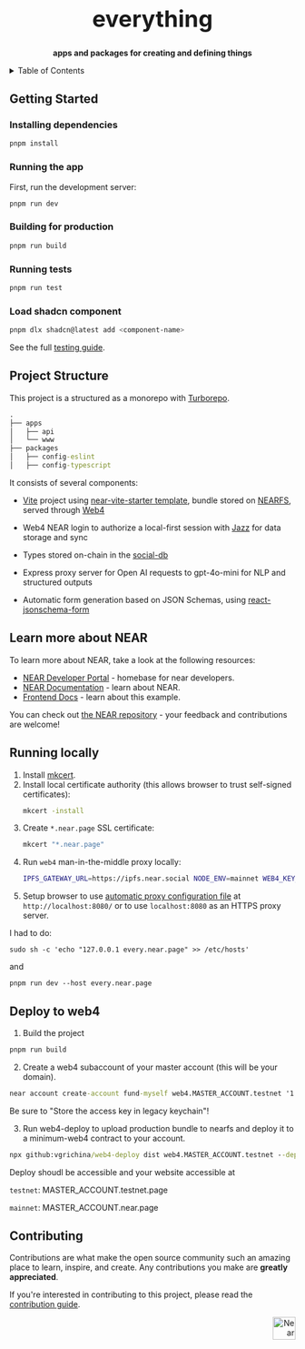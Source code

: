 <!-- markdownlint-disable MD014 -->
<!-- markdownlint-disable MD033 -->
<!-- markdownlint-disable MD041 -->
<!-- markdownlint-disable MD029 -->

<div align="center">

<h1 style="font-size: 2.5rem; font-weight: bold;">everything</h1>

  <p>
    <strong>apps and packages for creating and defining things</strong>
  </p>

</div>

<details>
  <summary>Table of Contents</summary>

- [Getting Started](#getting-started)
  - [Installing dependencies](#installing-dependencies)
  - [Running the app](#running-the-app)
  - [Building for production](#building-for-production)
  - [Running tests](#running-tests)
- [Learn more about NEAR](#learn-more-about-near)
- [Ethereum wallet login](#ethereum-wallet-login)
- [Preparing for production](#preparing-for-production)
- [Contributing](#contributing)

</details>

## Getting Started

### Installing dependencies

```bash
pnpm install
```

### Running the app

First, run the development server:

```bash
pnpm run dev
```

### Building for production

```bash
pnpm run build
```

### Running tests

```bash
pnpm run test
```

### Load shadcn component

```bash
pnpm dlx shadcn@latest add <component-name>
```

See the full [testing guide](./playwright-tests/README.md).

## Project Structure

This project is a structured as a monorepo with [Turborepo](https://github.com/vercel/turborepo). 

```cmd
.
├── apps
│   ├── api
│   └── www
├── packages
│   ├── config-eslint
│   ├── config-typescript
```

It consists of several components:

- [Vite](https://vitejs.dev/) project using [near-vite-starter template](https://github.com/NEARBuilders/near-vite-start), bundle stored on [NEARFS](https://github.com/vgrichina/nearfs), served through [Web4](https://web4.near.page/)

- Web4 NEAR login to authorize a local-first session with [Jazz](https://jazz.tools/) for data storage and sync

- Types stored on-chain in the [social-db](https://github.com/NearSocial/social-db)

- Express proxy server for Open AI requests to gpt-4o-mini for NLP and structured outputs

- Automatic form generation based on JSON Schemas, using [react-jsonschema-form](https://rjsf-team.github.io/react-jsonschema-form/docs/)

## Learn more about NEAR

To learn more about NEAR, take a look at the following resources:

- [NEAR Developer Portal](https://dev.near.org/) - homebase for near developers.
- [NEAR Documentation](https://docs.near.org) - learn about NEAR.
- [Frontend Docs](https://docs.near.org/build/web3-apps/quickstart) - learn about this example.

You can check out [the NEAR repository](https://github.com/near) - your feedback and contributions are welcome!

## Running locally

1. Install [mkcert](https://mkcert.dev/).
2. Install local certificate authority (this allows browser to trust self-signed certificates):
   ```bash
   mkcert -install
   ```
3. Create `*.near.page` SSL certificate:
   ```bash
   mkcert "*.near.page"
   ```
4. Run `web4` man-in-the-middle proxy locally:
   ```bash
   IPFS_GATEWAY_URL=https://ipfs.near.social NODE_ENV=mainnet WEB4_KEY_FILE=./_wildcard.near.page-key.pem WEB4_CERT_FILE=./_wildcard.near.page.pem npx web4-near
   ```
5. Setup browser to use [automatic proxy configuration file](https://developer.mozilla.org/en-US/docs/Web/HTTP/Proxy_servers_and_tunneling/Proxy_Auto-Configuration_PAC_file) at `http://localhost:8080/` or to use `localhost:8080` as an HTTPS proxy server.

I had to do:

`sudo sh -c 'echo "127.0.0.1 every.near.page" >> /etc/hosts'`

and

`pnpm run dev --host every.near.page`


## Deploy to web4

1. Build the project

```cmd
pnpm run build
```

2. Create a web4 subaccount of your master account (this will be your domain).

```cmd
near account create-account fund-myself web4.MASTER_ACCOUNT.testnet '1 NEAR' autogenerate-new-keypair save-to-keychain sign-as MASTER_ACCOUNT.testnet network-config testnet sign-with-keychain send`
```

Be sure to "Store the access key in legacy keychain"!

3. Run web4-deploy to upload production bundle to nearfs and deploy it to a minimum-web4 contract to your account.

```cmd
npx github:vgrichina/web4-deploy dist web4.MASTER_ACCOUNT.testnet --deploy-contract --nearfs
```

Deploy shoudl be accessible and your website accessible at

`testnet`: MASTER_ACCOUNT.testnet.page

`mainnet`: MASTER_ACCOUNT.near.page

## Contributing

Contributions are what make the open source community such an amazing place to learn, inspire, and create. Any contributions you make are **greatly appreciated**.

If you're interested in contributing to this project, please read the [contribution guide](./CONTRIBUTING).

<div align="right">
<a href="https://nearbuilders.org" target="_blank">
<img
  src="https://builders.mypinata.cloud/ipfs/QmWt1Nm47rypXFEamgeuadkvZendaUvAkcgJ3vtYf1rBFj"
  alt="Near Builders"
  height="40"
/>
</a>
</div>
